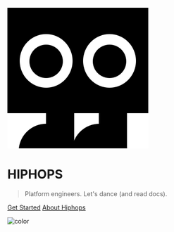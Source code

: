 <!-- _coverpage.md -->

![logo](_media/Casey-black.svg ":size=160")

# HIPHOPS

> Platform engineers. Let's dance (and read docs).

[Get Started](installation.md) [About Hiphops](#what-is-hiphops) 

![color](#fff)

